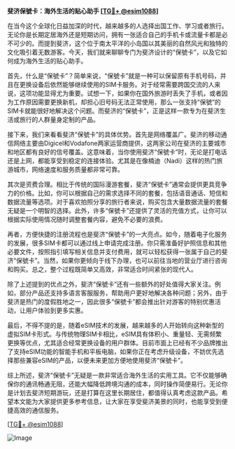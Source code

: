 **斐济保號卡：海外生活的贴心助手 [[TG💪+ @esim1088](https://t.me/s/esim1088)]**

在当今这个全球化日益加深的时代，越来越多的人选择出国工作、学习或者旅行。无论你是长期定居海外还是短期访问，拥有一张适合自己的手机卡或流量卡都是必不可少的。而提到斐济，这个位于南太平洋的小岛国以其美丽的自然风光和独特的文化吸引着无数游客。今天，我们就来聊聊专门为斐济设计的“保號卡”，以及它如何成为海外生活的贴心助手。

首先，什么是“保號卡”？简单来说，“保號卡”就是一种可以保留原有手机号码，并且在更换设备后依然能够继续使用的SIM卡服务。对于经常需要跨国交流的人来说，这项功能显得尤为重要。试想一下，如果你在国外旅游时丢失了手机，或者因为工作原因需要更换新机，却担心旧号码无法正常使用，那么一张支持“保號”的SIM卡就能很好地解决这个问题。而斐济的“保號卡”，正是这样一款专为在斐济生活或旅行的人群量身定制的产品。

接下来，我们来看看斐济“保號卡”的具体优势。首先是网络覆盖广。斐济的移动通信网络主要由Digicel和Vodafone两家运营商提供，这两家公司在斐济的主要城市和地区都有良好的信号覆盖。这意味着，当你使用斐济“保號卡”时，无论是打电话还是上网，都能享受到稳定的连接体验。尤其是在像楠迪（Nadi）这样的热门旅游城市，网络速度和服务质量都非常可靠。

其次是资费合理。相比于传统的国际漫游套餐，斐济“保號卡”通常会提供更具竞争力的价格。比如，你可以根据自己的需求选择不同的套餐，包括语音通话、短信和数据流量等选项。对于喜欢拍照分享的旅行者来说，购买包含大量数据流量的套餐无疑是一个明智的选择。此外，许多“保號卡”还提供了灵活的充值方式，让你可以根据实际使用情况随时调整套餐内容，避免不必要的浪费。

再者，方便快捷的注册流程也是斐济“保號卡”的一大亮点。如今，随着电子化服务的发展，很多SIM卡都可以通过线上申请完成注册。你只需准备好护照信息和其他必要文件，按照指引填写相关信息并支付费用，就可以轻松获得一张属于自己的斐济“保號卡”。当然，如果你更倾向于线下办理，也可以前往当地的营业厅进行咨询和购买。总之，整个过程既简单又高效，非常适合时间紧张的现代人。

除了上述提到的优点之外，斐济“保號卡”还有一些额外的好处值得大家关注。例如，部分产品还支持多语言客服服务，帮助用户更好地解决各种问题；另外，由于斐济是热门的度假胜地之一，因此很多“保號卡”都会推出针对游客的特别优惠活动，让用户体验到更多实惠。

最后，不得不提的是，随着eSIM技术的发展，越来越多的人开始转向这种新型的虚拟SIM卡形式。与传统物理SIM卡相比，eSIM具有体积小、重量轻、无需频繁更换等优点，尤其适合经常更换设备的用户群体。目前市面上已经有不少品牌推出了支持eSIM功能的智能手机和平板电脑，如果你正在考虑升级设备，不妨优先选择那些兼容eSIM的产品，以便未来更加方便地使用斐济“保號卡”。

综上所述，斐济“保號卡”无疑是一款非常适合海外生活的实用工具。它不仅能够确保你的通讯畅通无阻，还能大幅降低跨境沟通的成本，同时操作简便易行。无论你是计划去斐济短期游玩，还是打算在这里长期居住，都值得认真考虑这款产品。希望本文能为大家提供更多参考信息，让大家在享受斐济美景的同时，也能享受到便捷高效的通信服务。

[[TG💪+ @esim1088](https://t.me/s/esim1088)]  

![Image](https://i.postimg.cc/4NQfJmqS/Snipaste-2025-05-13-00-14-12.png)